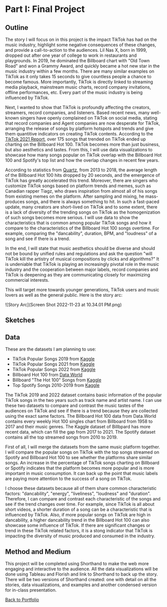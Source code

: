 
# Part I: Final Project


## Outline

The story I will focus on in this project is the impact TikTok has had on the music industry, highlight some negative consequences of these changes, and provide a call-to-action to the audiences. Lil Nas X, born in 1999, dropped out after one year of college to work in restaurants and playgrounds. In 2019, he dominated the Billboard chart with "Old Town Road" and won a Grammy Award, and quickly became a hot new star in the music industry within a few months. There are many similar examples on TikTok as it only takes 15 seconds to give countless people a chance to become famous. More importantly, TikTok is directly linked to streaming media playback, mainstream music charts, record company invitations, offline performances, etc. Every part of the music industry is being influenced by TikTok. 

Next, I wanted to show that TikTok is profoundly affecting the creators, streamers, record companies, and listeners. Based recent news, many well-known singers have openly complained on TikTok on social media, stating that record companies and Agent companies are now desperate for TikTok, arranging the release of songs by platform hotspots and trends and give them quantitive indicators on creating TikTok contents. According to the [TikTok 2021 Report](https://newsroom.tiktok.com/en-us/year-on-tiktok-music-report-2021), over 175 songs that trended on TikTok ended up charting on the Billboard Hot 100. TikTok becomes more than just business, but also aesthetics and tastes. From this, I will use data visualizations to showcase how many songs popular on TikTok overlap with the Billboard Hot 100 and Spotify's top list and how the overlap changes in recent few years. 

According to statistics from [Quartz](https://qz.com/1519823/is-spotify-making-songs-shorter), from 2013 to 2018, the average length of the Billboard Hot 100 hits dropped by 20 seconds, and the emergence of TikTok has greatly accelerated this trend. Moreover, there are singers who customize TikTok songs based on platform trends and memes, such as Canadian rapper Tiagz, who draws inspiration from almost all of his songs from existing memes on the platform. After sampling and mixing, he mass-produces songs, and there is always something to hit. In such a fast-paced update, many creators are short-lived on TikTok and to some extent, there is a lack of diversity of the trending songs on TikTok as the homogenization of such songs becomes more serious. I will use data to show the characteristics that is common among popular TikTok songs and how it compare to the characteristics of the Billboard Hot 100 songs overtime. For example, comparing the "dancability", duration, BPM, and "loudness" of a song and see if there is a trend. 

In the end, I will state that music aesthetics should be diverse and should not be bound by unified rules and regulations and ask the question "will TikTok kill the artistry of musical compositions by clicks and algorithms?" It is undeniable that TikTok is playing an increasingly pivotal role in the music industry and the cooperation between major labels, record companies and TikTok is deepening as they are communicating closely for maximizing commercial interests. 

This will target more towards younger generations, TikTok users and music lovers as well as the general public. Here is the story arc:

![Story Arc](Screen Shot 2022-11-23 at 10.34.01 PM.png)

## Sketches





## Data

These are the datasets I am planning to use:

- TikTok Popular Songs 2019 from [Kaggle](https://www.kaggle.com/datasets/sveta151/tiktok-popular-songs-2019)
- TikTok Popular Songs 2021 from [Kaggle](https://www.kaggle.com/datasets/sveta151/tiktok-popular-songs-2021)
- TikTok Popular Songs 2022 from [Kaggle](https://www.kaggle.com/datasets/sveta151/tiktok-popular-songs-2022?resource=download)
- Billboard Hot 100 from [Data World](https://data.world/kcmillersean/billboard-hot-100-1958-2017)
- Billboard "The Hot 100" Songs from [Kaggle](https://www.kaggle.com/datasets/dhruvildave/billboard-the-hot-100-songs)
- Top Spotify Songs 2010-2019 from [Kaggle](https://www.kaggle.com/datasets/leonardopena/top-spotify-songs-from-20102019-by-year)

The TikTok 2019 and 2022 dataset contains basic information of the popular TikTok songs in the two years such as track name and artist name. I can use these two datasets to compare and contrast the music tastes of the audiences on TikTok and see if there is a trend because they are collected using the exact same factors. The Billboard Hot 100 data from Data.World contains every weekly Hot 100 singles chart from Billboard from 1958 to 2017 and their music genres. The Kaggle dataset of Billbpard has more recent data, which can fill the gap from 2017 to 2021. The Spotify dataset contains all the top streamed songs from 2010 to 2019. 

First of all, I will merge the datasets from the same music platform together. I will compare the popular songs on TikTok with the top songs streamed on Spotify and Billboard Hot 100 to see whether the platforms share similar songs. An increase in the percentage of TikTok songs charting on Billboard or Spotify indicates that the platform becomes more popular and is more important in music consumption. It can back up the point that music labels are paying more attention to the success of a song on TikTok. 

I choose these datasets because all of them share common characteristic factors: "dancability", "energy", "liveliness", "loudness" and "duration". Therefore, I can compare and contrast each characteristic of the songs and see if the trend changes over time. For example, since TikTok is all about short videos, a shorter duration of a song can be a characteristic that is influenced by TikTok. Also, if more popular songs on TikTok are high in dancability, a higher dancability trend in the Billboard Hot 100 can also showcase some influence of TikTok. If there are significant changes or trend in these TikTok related factors, it is a stong indicator that TikTok is impacting the diversity of music produced and consumed in the industry. 


## Method and Medium

This project will be completed using Shorthand to make the web more engaging and interactive to the audience. All the data visualizations will be done using Tableau and Florish and link to Shorthand to back up the story. There will be two versions of Shorthand created: one with detail on all the stories, data visualizations, and examples and another condensed version for in-class presentation. 


[Back to Portfolio](https://ziqi0921.github.io/zhou-portfolio/)
